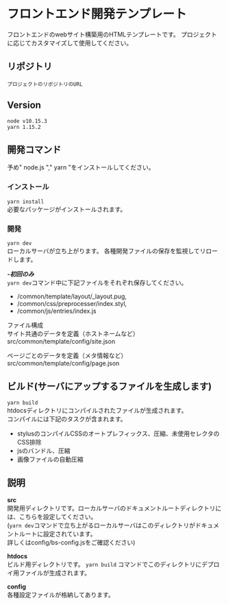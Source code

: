 # フロントエンド開発テンプレート
フロントエンドのwebサイト構築用のHTMLテンプレートです。
プロジェクトに応じてカスタマイズして使用してください。

## リポジトリ  
`プロジェクトのリポジトリのURL`    

## Version
`node v10.15.3`  
`yarn 1.15.2`  


## 開発コマンド
予め" node.js "," yarn "をインストールしてください。  

### インストール  
`yarn install`  
必要なパッケージがインストールされます。  

### 開発  
`yarn dev`  
ローカルサーバが立ち上がります。
各種開発ファイルの保存を監視してリロードします。  

***-初回のみ***  
`yarn dev`コマンド中に下記ファイルをそれぞれ保存してください。
- /common/template/layout/\_layout.pug,
- /common/css/preprocesser/index.styl,
- /common/js/entries/index.js


ファイル構成  
サイト共通のデータを定義（ホストネームなど） 
src/common/template/config/site.json  

ページごとのデータを定義（メタ情報など）   
src/common/template/config/page.json  

## ビルド(サーバにアップするファイルを生成します)  
`yarn build`  
htdocsディレクトリにコンパイルされたファイルが生成されます。  
コンパイルには下記のタスクが含まれます。
- stylusのコンパイルCSSのオートプレフィックス、圧縮、未使用セレクタのCSS排除  
- jsのバンドル、圧縮  
- 画像ファイルの自動圧縮  


## 説明  
**src**  
開発用ディレクトリです。ローカルサーバのドキュメントルートディレクトリには、こちらを設定してください。  
(`yarn dev`コマンドで立ち上がるローカルサーバはこのディレクトリがドキュメントルートに設定されています。  
詳しくはconfig/bs-config.jsをご確認ください)

**htdocs**  
ビルド用ディレクトリです。
`yarn build` コマンドでこのディレクトリにデプロイ用ファイルが生成されます。

**config**  
各種設定ファイルが格納してあります。  
